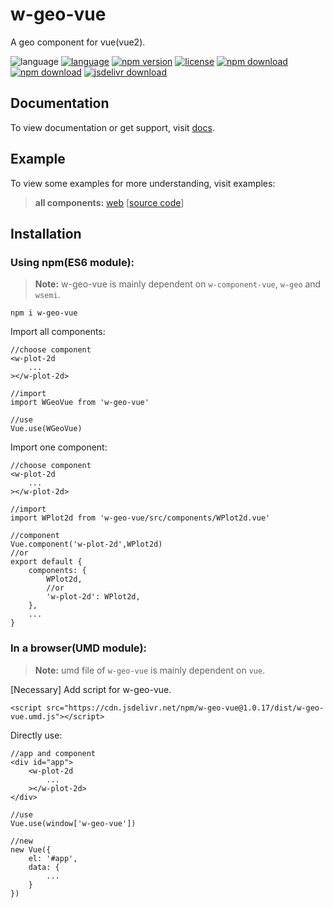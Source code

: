 # w-geo-vue
A geo component for vue(vue2).

![language](https://img.shields.io/badge/language-JavaScript-orange.svg) 
[![language](https://img.shields.io/badge/vue-2.x-brightgreen.svg)](https://github.com/vuejs/vue) 
[![npm version](http://img.shields.io/npm/v/w-geo-vue.svg?style=flat)](https://npmjs.org/package/w-geo-vue) 
[![license](https://img.shields.io/npm/l/w-geo-vue.svg?style=flat)](https://npmjs.org/package/w-geo-vue) 
[![npm download](https://img.shields.io/npm/dt/w-geo-vue.svg)](https://npmjs.org/package/w-geo-vue) 
[![npm download](https://img.shields.io/npm/dm/w-geo-vue.svg)](https://npmjs.org/package/w-geo-vue) 
[![jsdelivr download](https://img.shields.io/jsdelivr/npm/hm/w-geo-vue.svg)](https://www.jsdelivr.com/package/npm/w-geo-vue)

## Documentation
To view documentation or get support, visit [docs](https://yuda-lyu.github.io/w-geo-vue/global.html).

## Example
To view some examples for more understanding, visit examples:

> **all components:** [web](//yuda-lyu.github.io/w-geo-vue/examples/app.html) [[source code](https://github.com/yuda-lyu/w-geo-vue/blob/master/docs/examples/app.html)]

## Installation
### Using npm(ES6 module):
> **Note:** w-geo-vue is mainly dependent on `w-component-vue`, `w-geo` and `wsemi`.

```alias
npm i w-geo-vue
```
Import all components:
```alias
//choose component
<w-plot-2d
    ...
></w-plot-2d>

//import
import WGeoVue from 'w-geo-vue'

//use
Vue.use(WGeoVue)
```
Import one component:
```alias
//choose component
<w-plot-2d
    ...
></w-plot-2d>

//import
import WPlot2d from 'w-geo-vue/src/components/WPlot2d.vue'

//component
Vue.component('w-plot-2d',WPlot2d)
//or
export default {
    components: {
        WPlot2d,
        //or
        'w-plot-2d': WPlot2d,
    },
    ...
}
```

### In a browser(UMD module):
> **Note:** umd file of `w-geo-vue` is mainly dependent on `vue`.

[Necessary] Add script for w-geo-vue.
```alias
<script src="https://cdn.jsdelivr.net/npm/w-geo-vue@1.0.17/dist/w-geo-vue.umd.js"></script>
```
Directly use:
```alias
//app and component
<div id="app">
    <w-plot-2d
        ...
    ></w-plot-2d>
</div>

//use
Vue.use(window['w-geo-vue'])

//new
new Vue({
    el: '#app',
    data: {
        ...
    }
})
```